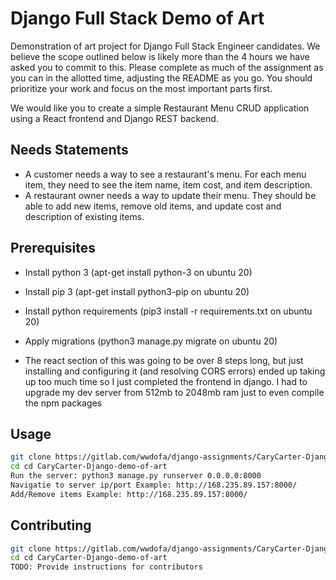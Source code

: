 # Django Full Stack Demo of Art
Demonstration of art project for Django Full Stack Engineer candidates. We believe the scope outlined below is likely more than the 4 hours we have asked you to commit to this. Please complete as much of the assignment as you can in the allotted time, adjusting the README as you go. You should prioritize your work and focus on the most important parts first.

We would like you to create a simple Restaurant Menu CRUD application using a React frontend and Django REST backend.

## Needs Statements
- A customer needs a way to see a restaurant's menu. For each menu item, they need to see the item name, item cost, and item description.
- A restaurant owner needs a way to update their menu. They should be able to add new items, remove old items, and update cost and description of existing items.

## Prerequisites
- Install python 3 (apt-get install python-3 on ubuntu 20)
- Install pip 3 (apt-get install python3-pip on ubuntu 20)
- Install python requirements (pip3 install -r requirements.txt on ubuntu 20)
- Apply migrations (python3 manage.py migrate on ubuntu 20)

- The react section of this was going to be over 8 steps long, but just installing and configuring it (and resolving CORS errors) ended up taking up too much time so I just completed the frontend in django. I had to upgrade my dev server from 512mb to 2048mb ram just to even compile the npm packages 

## Usage
```zsh
git clone https://gitlab.com/wwdofa/django-assignments/CaryCarter-Django-demo-of-art.git
cd cd CaryCarter-Django-demo-of-art
Run the server: python3 manage.py runserver 0.0.0.0:8000
Navigatie to server ip/port Example: http://168.235.89.157:8000/
Add/Remove items Example: http://168.235.89.157:8000/
```

## Contributing
```zsh
git clone https://gitlab.com/wwdofa/django-assignments/CaryCarter-Django-demo-of-art.git
cd cd CaryCarter-Django-demo-of-art
TODO: Provide instructions for contributors
```
